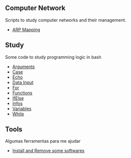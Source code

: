 ## **Computer Network**

Scripts to study computer networks and their management.

-   [ARP Mapping](Network/ArpMapping.sh)

## **Study**

Some code to study programming logic in bash

-   [Arguments](./Study/argumentos.sh)
-   [Case](./Study/case.sh)
-   [Echo](./Study/echo.sh)
-   [Data Input](./Study/entradaDeDados.sh)
-   [For](./Study/for.sh)
-   [Functions](./Study/funcao.sh)
-   [IfElse](./Study/ifElse.sh)
-   [Infos](./Study/infos.sh)
-   [Variables](./Study/variavel.sh)
-   [While](./Study/while.sh)

## **Tools**

Algumas ferramentas para me ajudar

-   [Install and Remove some softwares](./Tools/install.sh)